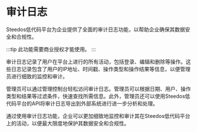 # 审计日志

Steedos低代码平台为企业提供了全面的审计日志功能，以帮助企业确保其数据安全和合规性。

:::tip
此功能需要商业授权才能使用。
:::

审计日志记录了用户在平台上进行的所有活动，包括登录、编辑和删除等操作。这些日志记录包含了用户的IP地址、时间戳、操作类型和操作结果等信息，以便管理员进行细致的监控和审计。

管理员可以通过管理控制台轻松访问审计日志。管理员可以根据日期、用户、操作类型和结果等过滤条件，快速查找所需信息。此外，管理员还可以使用Steedos低代码平台的API将审计日志导出到外部系统进行进一步分析和处理。

通过使用审计日志功能，企业可以更加细致地监控和审计其在Steedos低代码平台上的活动，以便最大限度地保护其数据安全和合规性。


